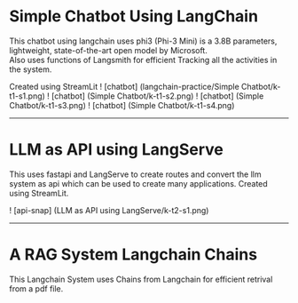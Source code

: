 # Simple Chatbot Using LangChain
This chatbot using langchain uses phi3 (Phi-3 Mini) is a 3.8B parameters, lightweight, state-of-the-art open model by Microsoft. <br>
Also uses functions of Langsmith for efficient Tracking all the activities in the system.

Created using StreamLit
! [chatbot] (langchain-practice/Simple Chatbot/k-t1-s1.png)
! [chatbot] (Simple Chatbot/k-t1-s2.png)
! [chatbot] (Simple Chatbot/k-t1-s3.png)
! [chatbot] (Simple Chatbot/k-t1-s4.png)

***

# LLM as API using LangServe
This uses fastapi and LangServe to create routes and convert the llm system as api which can be used to create many applications.
Created using StreamLit.

! [api-snap] (LLM as API using LangServe/k-t2-s1.png)

***

# A RAG System Langchain Chains

This Langchain System uses Chains from Langchain for efficient retrival from a pdf file.
